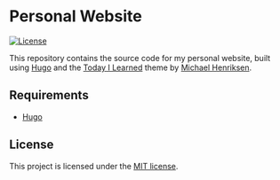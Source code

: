 # Personal Website

[![License](https://img.shields.io/badge/License-MIT-brightgreen)](LICENSE)

This repository contains the source code for my personal website, built using [Hugo](https://gohugo.io/) and the [Today I Learned](https://github.com/michenriksen/hugo-theme-til) theme by [Michael Henriksen](https://michenriksen.com).

## Requirements

- [Hugo](https://gohugo.io/)

## License

This project is licensed under the [MIT license](LICENSE).
